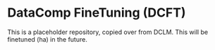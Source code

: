 # DataComp FineTuning (DCFT)

This is a placeholder repository, copied over from DCLM. This will be finetuned (ha) in the future.